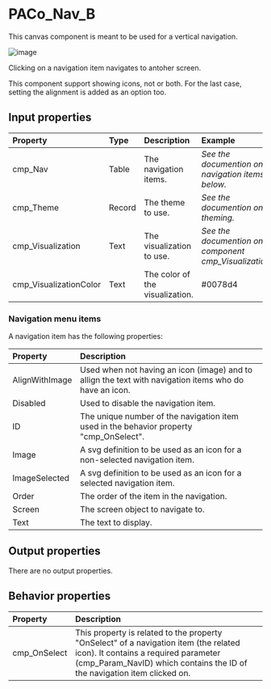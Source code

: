 # PACo_Nav_B

This canvas component is meant to be used for a vertical navigation.

![image](https://user-images.githubusercontent.com/35654198/235980799-970ab7a7-b4e5-4b4f-9270-fdead5e0ad97.png)

Clicking on a navigation item navigates to antoher screen.

This component support showing icons, not or both. For the last case, setting the alignment is added as an option too.

## **Input properties**

| Property | Type | Description | Example |
| :--- | :--- | :--- | :--- |
| cmp_Nav | Table | The navigation items. | *See the documention on navigation items below.* |
| cmp_Theme | Record | The theme to use. | *See the documention on theming.* |
| cmp_Visualization | Text | The visualization to use. | *See the documention on the component cmp_Visualization_A.* |
| cmp_VisualizationColor | Text | The color of the visualization. | #0078d4 |

### Navigation menu items
A navigation item has the following properties:

| Property | Description |
| :--- | :--- |
| AlignWithImage | Used when not having an icon (image) and to allign the text with navigation items who do have an icon. |
| Disabled | Used to disable the navigation item. |
| ID | The unique number of the navigation item used in the behavior property "cmp_OnSelect". |
| Image | A svg definition to be used as an icon for a non-selected navigation item. |
| ImageSelected | A svg definition to be used as an icon for a selected navigation item. |
| Order | The order of the item in the navigation. |
| Screen | The screen object to navigate to. |
| Text | The text to display. |

## **Output properties**

There are no output properties.

## **Behavior properties**

| Property | Description |
| :--- | :--- |
| cmp_OnSelect | This property is related to the property "OnSelect" of a navigation item (the related icon). It contains a required parameter (cmp_Param_NavID) which contains the ID of the navigation item clicked on. |

